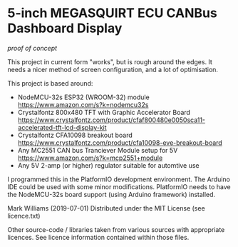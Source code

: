 # 5-inch MEGASQUIRT ECU CANBus Dashboard Display

*proof of concept*

 This project in current form "works", but is rough around the edges.
 It needs a nicer method of screen configuration, and a lot of optimisation.

 This project is based around:
 - NodeMCU-32s ESP32 (WROOM-32) module
    https://www.amazon.com/s?k=nodemcu32s
 - Crystalfontz 800x480 TFT with Graphic Accelerator Board
    https://www.crystalfontz.com/product/cfaf800480e0050sca11-accelerated-tft-lcd-display-kit
 - Crystalfontz CFA10098 breakout board
    https://www.crystalfontz.com/product/cfa10098-eve-breakout-board
 - Any MC2551 CAN bus Tranciever Module setup for 5V
    https://www.amazon.com/s?k=mcp2551+module
 - Any 5V 2-amp (or higher) regulator suitable for automtive use

 I programmed this in the PlatformIO development environment.
 The Arduino IDE could be used with some minor modifications.
 PlatformIO needs to have the NodeMCU-32s board support (using Arduino framework)
 installed.

 Mark Williams (2019-07-01)
 Distributed under the MIT License (see licence.txt)

 Other source-code / libraries taken from various sources with appropriate licences.
 See licence information contained within those files.
